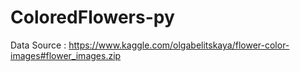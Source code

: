 # ColoredFlowers-py


Data Source :
https://www.kaggle.com/olgabelitskaya/flower-color-images#flower_images.zip
